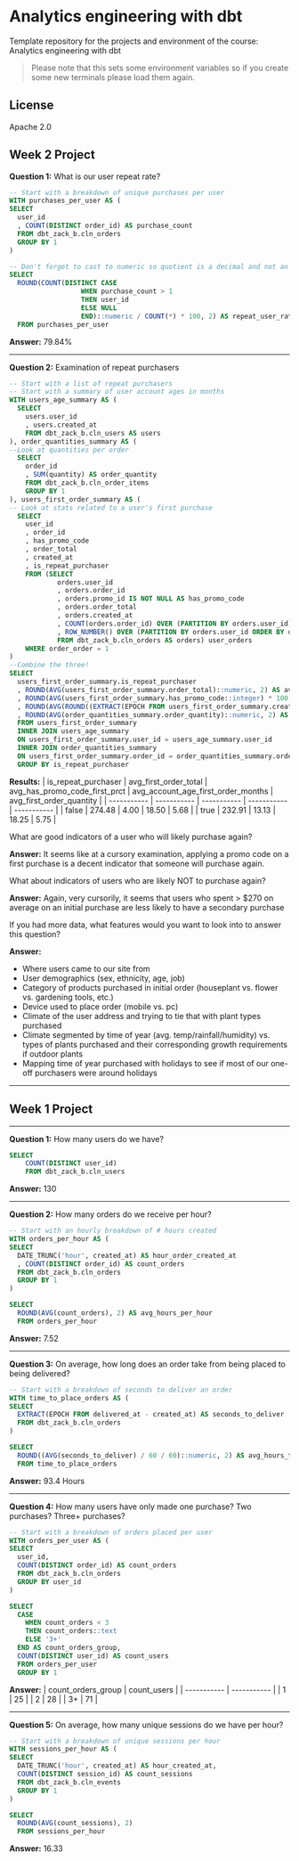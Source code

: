 # Analytics engineering with dbt

Template repository for the projects and environment of the course: Analytics engineering with dbt

> Please note that this sets some environment variables so if you create some new terminals please load them again.

## License

Apache 2.0

## Week 2 Project

**Question 1:** What is our user repeat rate?
```sql
-- Start with a breakdown of unique purchases per user
WITH purchases_per_user AS (
SELECT 
  user_id
  , COUNT(DISTINCT order_id) AS purchase_count
  FROM dbt_zack_b.cln_orders
  GROUP BY 1
)

-- Don't forget to cast to numeric so quotient is a decimal and not an integer!
SELECT 
  ROUND(COUNT(DISTINCT CASE 
                  WHEN purchase_count > 1
                  THEN user_id
                  ELSE NULL
                  END)::numeric / COUNT(*) * 100, 2) AS repeat_user_rate
  FROM purchases_per_user
```
**Answer:** 79.84% 

---

**Question 2:** Examination of repeat purchasers
```sql
-- Start with a list of repeat purchasers
-- Start with a summary of user account ages in months
WITH users_age_summary AS (
  SELECT
    users.user_id
    , users.created_at
    FROM dbt_zack_b.cln_users AS users
), order_quantities_summary AS (
--Look at quantities per order
  SELECT
    order_id
    , SUM(quantity) AS order_quantity
    FROM dbt_zack_b.cln_order_items
    GROUP BY 1
), users_first_order_summary AS (
-- Look at stats related to a user's first purchase
  SELECT
    user_id
    , order_id
    , has_promo_code
    , order_total
    , created_at
    , is_repeat_purchaser
    FROM (SELECT
            orders.user_id
            , orders.order_id
            , orders.promo_id IS NOT NULL AS has_promo_code
            , orders.order_total
            , orders.created_at
            , COUNT(orders.order_id) OVER (PARTITION BY orders.user_id) > 1 AS is_repeat_purchaser
            , ROW_NUMBER() OVER (PARTITION BY orders.user_id ORDER BY orders.created_at) AS order_order
            FROM dbt_zack_b.cln_orders AS orders) user_orders
    WHERE order_order = 1
)
--Combine the three!
SELECT 
  users_first_order_summary.is_repeat_purchaser
  , ROUND(AVG(users_first_order_summary.order_total)::numeric, 2) AS avg_first_order_total
  , ROUND(AVG(users_first_order_summary.has_promo_code::integer) * 100, 2)  AS avg_has_promo_code_first_prct
  , ROUND(AVG(ROUND((EXTRACT(EPOCH FROM users_first_order_summary.created_at - users_age_summary.created_at)/60/60/24/12)::numeric, 2))::numeric, 2) AS avg_account_age_first_order_months
  , ROUND(AVG(order_quantities_summary.order_quantity)::numeric, 2) AS avg_first_order_quantity
  FROM users_first_order_summary
  INNER JOIN users_age_summary
  ON users_first_order_summary.user_id = users_age_summary.user_id
  INNER JOIN order_quantities_summary
  ON users_first_order_summary.order_id = order_quantities_summary.order_id
  GROUP BY is_repeat_purchaser
```

**Results:**
| is_repeat_purchaser | avg_first_order_total | avg_has_promo_code_first_prct | avg_account_age_first_order_months | avg_first_order_quantity |
| ----------- | ----------- | ----------- | ----------- | ----------- |
| false | 274.48 | 4.00 | 18.50 | 5.68 |
| true | 232.91 | 13.13 | 18.25 | 5.75 |

What are good indicators of a user who will likely purchase again? 

**Answer:** It seems like at a cursory examination, applying a promo code on a first purchase is a decent indicator that someone will purchase again. 

What about indicators of users who are likely NOT to purchase again? 

**Answer:** Again, very cursorily, it seems that users who spent > $270 on average on an initial purchase are less likely to have a secondary purchase

If you had more data, what features would you want to look into to answer this question?

**Answer:** 
- Where users came to our site from
- User demographics (sex, ethnicity, age, job) 
- Category of products purchased in initial order (houseplant vs. flower vs. gardening tools, etc.)
- Device used to place order (mobile vs. pc)
- Climate of the user address and trying to tie that with plant types purchased
- Climate segmented by time of year (avg. temp/rainfall/humidity) vs. types of plants purchased and their corresponding growth requirements if outdoor plants
- Mapping time of year purchased with holidays to see if most of our one-off purchasers were around holidays

---

## Week 1 Project

---

**Question 1:** How many users do we have?
```sql
SELECT
    COUNT(DISTINCT user_id)
    FROM dbt_zack_b.cln_users
```
**Answer:** 130

---

**Question 2:** How many orders do we receive per hour?
```sql
-- Start with an hourly breakdown of # hours created
WITH orders_per_hour AS (
SELECT 
  DATE_TRUNC('hour', created_at) AS hour_order_created_at
  , COUNT(DISTINCT order_id) AS count_orders
  FROM dbt_zack_b.cln_orders
  GROUP BY 1
)

SELECT 
  ROUND(AVG(count_orders), 2) AS avg_hours_per_hour
  FROM orders_per_hour
```
**Answer:** 7.52

---

**Question 3:** On average, how long does an order take from being placed to being delivered?
```sql
-- Start with a breakdown of seconds to deliver an order
WITH time_to_place_orders AS (
SELECT 
  EXTRACT(EPOCH FROM delivered_at - created_at) AS seconds_to_deliver
  FROM dbt_zack_b.cln_orders
)

SELECT 
  ROUND((AVG(seconds_to_deliver) / 60 / 60)::numeric, 2) AS avg_hours_to_deliver
  FROM time_to_place_orders
```
**Answer:** 93.4 Hours

---

**Question 4:** How many users have only made one purchase? Two purchases? Three+ purchases?
```sql
-- Start with a breakdown of orders placed per user
WITH orders_per_user AS (
SELECT 
  user_id,
  COUNT(DISTINCT order_id) AS count_orders
  FROM dbt_zack_b.cln_orders
  GROUP BY user_id
)

SELECT 
  CASE
    WHEN count_orders < 3
    THEN count_orders::text
    ELSE '3+'
  END AS count_orders_group,
  COUNT(DISTINCT user_id) AS count_users
  FROM orders_per_user
  GROUP BY 1
```
**Answer:**
| count_orders_group | count_users |
| ----------- | ----------- |
| 1 | 25 |
| 2 | 28 |
| 3+ | 71 |

---

**Question 5:** On average, how many unique sessions do we have per hour?
```sql
-- Start with a breakdown of unique sessions per hour
WITH sessions_per_hour AS (
SELECT 
  DATE_TRUNC('hour', created_at) AS hour_created_at,
  COUNT(DISTINCT session_id) AS count_sessions
  FROM dbt_zack_b.cln_events
  GROUP BY 1
)

SELECT 
  ROUND(AVG(count_sessions), 2)
  FROM sessions_per_hour
```
**Answer:** 16.33